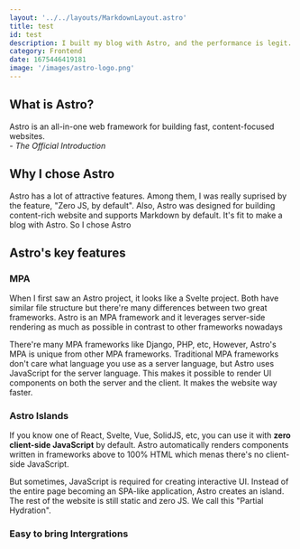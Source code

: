 ```yaml
---
layout: '../../layouts/MarkdownLayout.astro'
title: test
id: test
description: I built my blog with Astro, and the performance is legit. See how fast it is.
category: Frontend
date: 1675446419181
image: '/images/astro-logo.png'
---
```


## **What is Astro?**
Astro is an all-in-one web framework for building fast, content-focused websites.  
*- The Official Introduction*

## **Why I chose Astro**
Astro has a lot of attractive features. Among them, I was really suprised by the feature, "Zero JS, by default". Also, Astro was designed for building content-rich website and supports Markdown by default. It's fit to make a blog with Astro. So I chose Astro

## **Astro's key features**

### MPA
When I first saw an Astro project, it looks like a Svelte project.
Both have similar file structure but there're many differences between two great frameworks. Astro is an MPA framework and it leverages server-side rendering as much as possible in contrast to other frameworks nowadays

There're many MPA frameworks like Django, PHP, etc, However, Astro's MPA is unique from other MPA frameworks. Traditional MPA frameworks don't care what language you use as a server language, but Astro uses JavaScript for the server language. This makes it possible to render UI components on both the server and the client. It makes the website way faster.

### Astro Islands
If you know one of React, Svelte, Vue, SolidJS, etc, you can use it with **zero client-side JavaScript** by default.
Astro automatically renders components written in frameworks above to 100% HTML which menas there's no client-side JavaScript.

But sometimes, JavaScript is required for creating interactive UI.
Instead of the entire page becoming an SPA-like application, Astro creates an island. The rest of the website is still static and zero JS.
We call this "Partial Hydration".

### Easy to bring Intergrations
